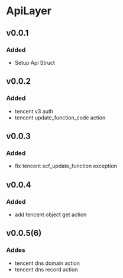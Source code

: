 # ApiLayer

## v0.0.1
### Added

- Setup Api Struct

## v0.0.2
### Added

- tencent v3 auth
- tencent update_function_code action

## v0.0.3
### Added
- fix tencent scf_update_function exception

## v0.0.4
### Added
- add tencent object get action

## v0.0.5(6)
### Addes
- tencent dns domain action
- tencent dns record action

